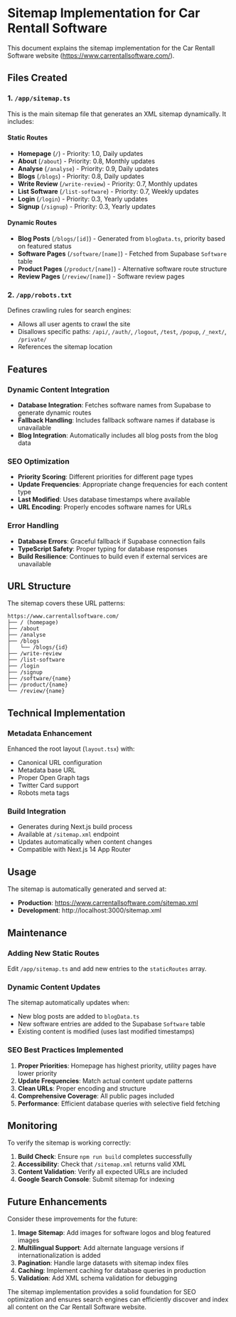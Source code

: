 # Sitemap Implementation for Car Rentall Software

This document explains the sitemap implementation for the Car Rentall Software website (https://www.carrentallsoftware.com/).

## Files Created

### 1. `/app/sitemap.ts`
This is the main sitemap file that generates an XML sitemap dynamically. It includes:

#### Static Routes
- **Homepage** (`/`) - Priority: 1.0, Daily updates
- **About** (`/about`) - Priority: 0.8, Monthly updates  
- **Analyse** (`/analyse`) - Priority: 0.9, Daily updates
- **Blogs** (`/blogs`) - Priority: 0.8, Daily updates
- **Write Review** (`/write-review`) - Priority: 0.7, Monthly updates
- **List Software** (`/list-software`) - Priority: 0.7, Weekly updates
- **Login** (`/login`) - Priority: 0.3, Yearly updates
- **Signup** (`/signup`) - Priority: 0.3, Yearly updates

#### Dynamic Routes
- **Blog Posts** (`/blogs/[id]`) - Generated from `blogData.ts`, priority based on featured status
- **Software Pages** (`/software/[name]`) - Fetched from Supabase `Software` table
- **Product Pages** (`/product/[name]`) - Alternative software route structure
- **Review Pages** (`/review/[name]`) - Software review pages

### 2. `/app/robots.txt`
Defines crawling rules for search engines:
- Allows all user agents to crawl the site
- Disallows specific paths: `/api/`, `/auth/`, `/logout`, `/test`, `/popup`, `/_next/`, `/private/`
- References the sitemap location

## Features

### Dynamic Content Integration
- **Database Integration**: Fetches software names from Supabase to generate dynamic routes
- **Fallback Handling**: Includes fallback software names if database is unavailable
- **Blog Integration**: Automatically includes all blog posts from the blog data

### SEO Optimization
- **Priority Scoring**: Different priorities for different page types
- **Update Frequencies**: Appropriate change frequencies for each content type
- **Last Modified**: Uses database timestamps where available
- **URL Encoding**: Properly encodes software names for URLs

### Error Handling
- **Database Errors**: Graceful fallback if Supabase connection fails
- **TypeScript Safety**: Proper typing for database responses
- **Build Resilience**: Continues to build even if external services are unavailable

## URL Structure

The sitemap covers these URL patterns:

```
https://www.carrentallsoftware.com/
├── / (homepage)
├── /about
├── /analyse
├── /blogs
│   └── /blogs/{id}
├── /write-review
├── /list-software
├── /login
├── /signup
├── /software/{name}
├── /product/{name}
└── /review/{name}
```

## Technical Implementation

### Metadata Enhancement
Enhanced the root layout (`layout.tsx`) with:
- Canonical URL configuration
- Metadata base URL
- Proper Open Graph tags
- Twitter Card support
- Robots meta tags

### Build Integration
- Generates during Next.js build process
- Available at `/sitemap.xml` endpoint
- Updates automatically when content changes
- Compatible with Next.js 14 App Router

## Usage

The sitemap is automatically generated and served at:
- **Production**: https://www.carrentallsoftware.com/sitemap.xml
- **Development**: http://localhost:3000/sitemap.xml

## Maintenance

### Adding New Static Routes
Edit `/app/sitemap.ts` and add new entries to the `staticRoutes` array.

### Dynamic Content Updates
The sitemap automatically updates when:
- New blog posts are added to `blogData.ts`
- New software entries are added to the Supabase `Software` table
- Existing content is modified (uses last modified timestamps)

### SEO Best Practices Implemented
1. **Proper Priorities**: Homepage has highest priority, utility pages have lower priority
2. **Update Frequencies**: Match actual content update patterns
3. **Clean URLs**: Proper encoding and structure
4. **Comprehensive Coverage**: All public pages included
5. **Performance**: Efficient database queries with selective field fetching

## Monitoring

To verify the sitemap is working correctly:

1. **Build Check**: Ensure `npm run build` completes successfully
2. **Accessibility**: Check that `/sitemap.xml` returns valid XML
3. **Content Validation**: Verify all expected URLs are included
4. **Google Search Console**: Submit sitemap for indexing

## Future Enhancements

Consider these improvements for the future:

1. **Image Sitemap**: Add images for software logos and blog featured images
2. **Multilingual Support**: Add alternate language versions if internationalization is added
3. **Pagination**: Handle large datasets with sitemap index files
4. **Caching**: Implement caching for database queries in production
5. **Validation**: Add XML schema validation for debugging

The sitemap implementation provides a solid foundation for SEO optimization and ensures search engines can efficiently discover and index all content on the Car Rentall Software website.